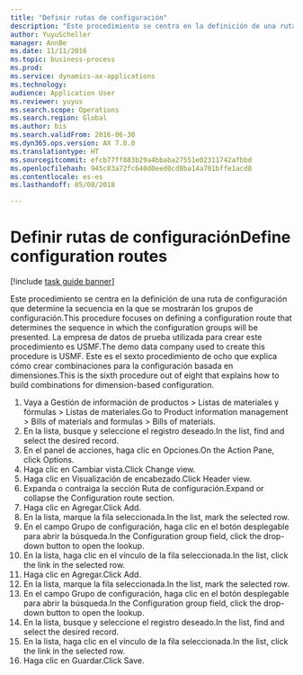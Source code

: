 ```yaml
--- 
title: "Definir rutas de configuración"
description: "Este procedimiento se centra en la definición de una ruta de configuración que determine la secuencia en la que se mostrarán los grupos de configuración."
author: YuyuScheller
manager: AnnBe
ms.date: 11/11/2016
ms.topic: business-process
ms.prod: 
ms.service: dynamics-ax-applications
ms.technology: 
audience: Application User
ms.reviewer: yuyus
ms.search.scope: Operations
ms.search.region: Global
ms.author: bis
ms.search.validFrom: 2016-06-30
ms.dyn365.ops.version: AX 7.0.0
ms.translationtype: HT
ms.sourcegitcommit: efcb77ff883b29a4bbaba27551e02311742afbbd
ms.openlocfilehash: 945c83a72fc640d0eed0cd8ba14a701bffe1acd8
ms.contentlocale: es-es
ms.lasthandoff: 05/08/2018

---
```

# <a name="define-configuration-routes"></a><span data-ttu-id="a5ff1-103">Definir rutas de configuración</span><span class="sxs-lookup"><span data-stu-id="a5ff1-103">Define configuration routes</span></span>

[!include [task guide banner](../../includes/task-guide-banner.md)]

<span data-ttu-id="a5ff1-104">Este procedimiento se centra en la definición de una ruta de configuración que determine la secuencia en la que se mostrarán los grupos de configuración.</span><span class="sxs-lookup"><span data-stu-id="a5ff1-104">This procedure focuses on defining a configuration route that determines the sequence in which the configuration groups will be presented.</span></span> <span data-ttu-id="a5ff1-105">La empresa de datos de prueba utilizada para crear este procedimiento es USMF.</span><span class="sxs-lookup"><span data-stu-id="a5ff1-105">The demo data company used to create this procedure is USMF.</span></span> <span data-ttu-id="a5ff1-106">Este es el sexto procedimiento de ocho que explica cómo crear combinaciones para la configuración basada en dimensiones.</span><span class="sxs-lookup"><span data-stu-id="a5ff1-106">This is the sixth procedure out of eight that explains how to build combinations for dimension-based configuration.</span></span>

1. <span data-ttu-id="a5ff1-107">Vaya a Gestión de información de productos > Listas de materiales y fórmulas > Listas de materiales.</span><span class="sxs-lookup"><span data-stu-id="a5ff1-107">Go to Product information management > Bills of materials and formulas > Bills of materials.</span></span>
2. <span data-ttu-id="a5ff1-108">En la lista, busque y seleccione el registro deseado.</span><span class="sxs-lookup"><span data-stu-id="a5ff1-108">In the list, find and select the desired record.</span></span>
3. <span data-ttu-id="a5ff1-109">En el panel de acciones, haga clic en Opciones.</span><span class="sxs-lookup"><span data-stu-id="a5ff1-109">On the Action Pane, click Options.</span></span>
4. <span data-ttu-id="a5ff1-110">Haga clic en Cambiar vista.</span><span class="sxs-lookup"><span data-stu-id="a5ff1-110">Click Change view.</span></span>
5. <span data-ttu-id="a5ff1-111">Haga clic en Visualización de encabezado.</span><span class="sxs-lookup"><span data-stu-id="a5ff1-111">Click Header view.</span></span>
6. <span data-ttu-id="a5ff1-112">Expanda o contraiga la sección Ruta de configuración.</span><span class="sxs-lookup"><span data-stu-id="a5ff1-112">Expand or collapse the Configuration route section.</span></span>
7. <span data-ttu-id="a5ff1-113">Haga clic en Agregar.</span><span class="sxs-lookup"><span data-stu-id="a5ff1-113">Click Add.</span></span>
8. <span data-ttu-id="a5ff1-114">En la lista, marque la fila seleccionada.</span><span class="sxs-lookup"><span data-stu-id="a5ff1-114">In the list, mark the selected row.</span></span>
9. <span data-ttu-id="a5ff1-115">En el campo Grupo de configuración, haga clic en el botón desplegable para abrir la búsqueda.</span><span class="sxs-lookup"><span data-stu-id="a5ff1-115">In the Configuration group field, click the drop-down button to open the lookup.</span></span>
10. <span data-ttu-id="a5ff1-116">En la lista, haga clic en el vínculo de la fila seleccionada.</span><span class="sxs-lookup"><span data-stu-id="a5ff1-116">In the list, click the link in the selected row.</span></span>
11. <span data-ttu-id="a5ff1-117">Haga clic en Agregar.</span><span class="sxs-lookup"><span data-stu-id="a5ff1-117">Click Add.</span></span>
12. <span data-ttu-id="a5ff1-118">En la lista, marque la fila seleccionada.</span><span class="sxs-lookup"><span data-stu-id="a5ff1-118">In the list, mark the selected row.</span></span>
13. <span data-ttu-id="a5ff1-119">En el campo Grupo de configuración, haga clic en el botón desplegable para abrir la búsqueda.</span><span class="sxs-lookup"><span data-stu-id="a5ff1-119">In the Configuration group field, click the drop-down button to open the lookup.</span></span>
14. <span data-ttu-id="a5ff1-120">En la lista, busque y seleccione el registro deseado.</span><span class="sxs-lookup"><span data-stu-id="a5ff1-120">In the list, find and select the desired record.</span></span>
15. <span data-ttu-id="a5ff1-121">En la lista, haga clic en el vínculo de la fila seleccionada.</span><span class="sxs-lookup"><span data-stu-id="a5ff1-121">In the list, click the link in the selected row.</span></span>
16. <span data-ttu-id="a5ff1-122">Haga clic en Guardar.</span><span class="sxs-lookup"><span data-stu-id="a5ff1-122">Click Save.</span></span>


